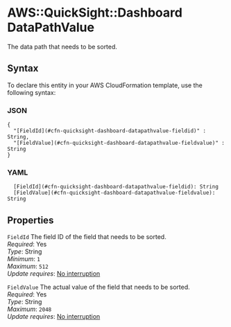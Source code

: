 # AWS::QuickSight::Dashboard DataPathValue<a name="aws-properties-quicksight-dashboard-datapathvalue"></a>

The data path that needs to be sorted\.

## Syntax<a name="aws-properties-quicksight-dashboard-datapathvalue-syntax"></a>

To declare this entity in your AWS CloudFormation template, use the following syntax:

### JSON<a name="aws-properties-quicksight-dashboard-datapathvalue-syntax.json"></a>

```
{
  "[FieldId](#cfn-quicksight-dashboard-datapathvalue-fieldid)" : String,
  "[FieldValue](#cfn-quicksight-dashboard-datapathvalue-fieldvalue)" : String
}
```

### YAML<a name="aws-properties-quicksight-dashboard-datapathvalue-syntax.yaml"></a>

```
  [FieldId](#cfn-quicksight-dashboard-datapathvalue-fieldid): String
  [FieldValue](#cfn-quicksight-dashboard-datapathvalue-fieldvalue): String
```

## Properties<a name="aws-properties-quicksight-dashboard-datapathvalue-properties"></a>

`FieldId` <a name="cfn-quicksight-dashboard-datapathvalue-fieldid"></a>
The field ID of the field that needs to be sorted\.  
_Required_: Yes  
_Type_: String  
_Minimum_: `1`  
_Maximum_: `512`  
_Update requires_: [No interruption](https://docs.aws.amazon.com/AWSCloudFormation/latest/UserGuide/using-cfn-updating-stacks-update-behaviors.html#update-no-interrupt)

`FieldValue` <a name="cfn-quicksight-dashboard-datapathvalue-fieldvalue"></a>
The actual value of the field that needs to be sorted\.  
_Required_: Yes  
_Type_: String  
_Maximum_: `2048`  
_Update requires_: [No interruption](https://docs.aws.amazon.com/AWSCloudFormation/latest/UserGuide/using-cfn-updating-stacks-update-behaviors.html#update-no-interrupt)
